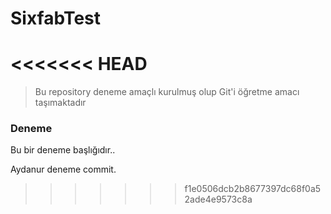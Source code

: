 # SixfabTest

<<<<<<< HEAD
=======
> Bu repository deneme amaçlı kurulmuş olup Git'i öğretme amacı taşımaktadır

### Deneme
Bu bir deneme başlığıdır..

Aydanur deneme commit.
>>>>>>> f1e0506dcb2b8677397dc68f0a52ade4e9573c8a
